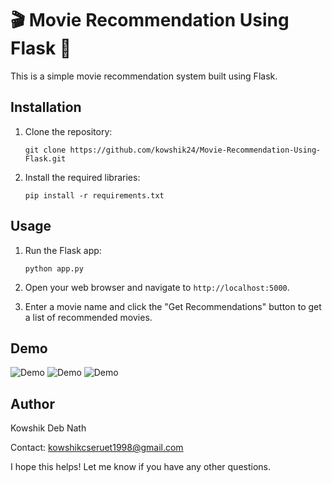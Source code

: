# 🎬 Movie Recommendation Using Flask 🍿

This is a simple movie recommendation system built using Flask.

## Installation

1. Clone the repository:

   ```
   git clone https://github.com/kowshik24/Movie-Recommendation-Using-Flask.git
   ```

2. Install the required libraries:

   ```
   pip install -r requirements.txt
   ```

## Usage

1. Run the Flask app:

   ```
   python app.py
   ```

2. Open your web browser and navigate to `http://localhost:5000`.

3. Enter a movie name and click the "Get Recommendations" button to get a list of recommended movies.

## Demo

![Demo](images/demo_1.png)
![Demo](images/demo_2.png)
![Demo](images/demo_3.png)

## Author

Kowshik Deb Nath

Contact: kowshikcseruet1998@gmail.com

I hope this helps! Let me know if you have any other questions.
